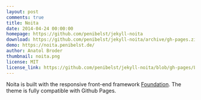 ```yaml
---
layout: post
comments: true
title: Noita
date: 2014-04-24 00:00:00
homepage: https://github.com/penibelst/jekyll-noita
download: https://github.com/penibelst/jekyll-noita/archive/gh-pages.zip
demo: https://noita.penibelst.de/
author: Anatol Broder
thumbnail: noita.png
license: MIT
license_link: https://github.com/penibelst/jekyll-noita/blob/gh-pages/LICENSE
---
```


Noita is built with the responsive front-end framework [Foundation](https://foundation.zurb.com/). The theme is fully compatible with Github Pages.
